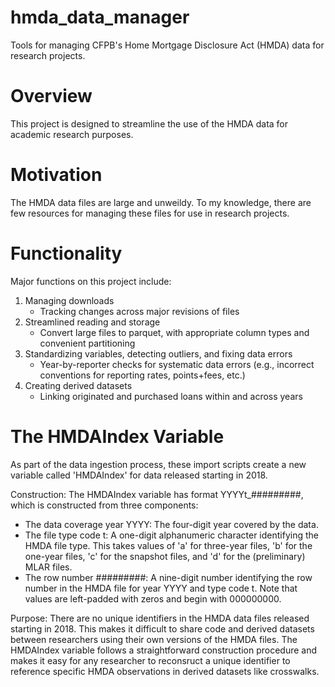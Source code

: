 # hmda_data_manager
Tools for managing CFPB's Home Mortgage Disclosure Act (HMDA) data for research projects.

# Overview
This project is designed to streamline the use of the HMDA data for academic research purposes.

# Motivation
The HMDA data files are large and unweildy. To my knowledge, there are few resources for managing these files for use in research projects.

# Functionality
Major functions on this project include:
1. Managing downloads
   - Tracking changes across major revisions of files
2. Streamlined reading and storage
   - Convert large files to parquet, with appropriate column types and convenient partitioning
3. Standardizing variables, detecting outliers, and fixing data errors
   - Year-by-reporter checks for systematic data errors (e.g., incorrect conventions for reporting rates, points+fees, etc.)
4. Creating derived datasets
   - Linking originated and purchased loans within and across years

# The HMDAIndex Variable
As part of the data ingestion process, these import scripts create a new variable called 'HMDAIndex' for data released starting in 2018.

Construction: The HMDAIndex variable has format YYYYt_#########, which is constructed from three components:
- The data coverage year YYYY: The four-digit year covered by the data.
- The file type code t: A one-digit alphanumeric character identifying the HMDA file type. This takes values of 'a' for three-year files, 'b' for the one-year files, 'c' for the snapshot files, and 'd' for the (preliminary) MLAR files.
- The row number #########: A nine-digit number identifying the row number in the HMDA file for year YYYY and type code t. Note that values are left-padded with zeros and begin with 000000000.

Purpose: There are no unique identifiers in the HMDA data files released starting in 2018. This makes it difficult to share code and derived datasets between researchers using their own versions of the HMDA files. The HMDAIndex variable follows a straightforward construction procedure and makes it easy for any researcher to reconsruct a unique identifier to reference specific HMDA observations in derived datasets like crosswalks.

